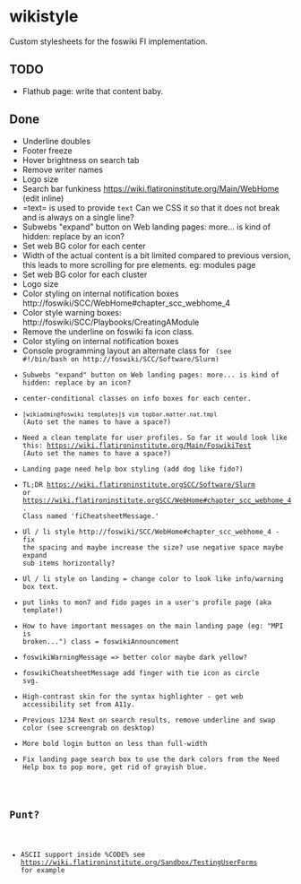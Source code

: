 # wikistyle
Custom stylesheets for the foswiki FI implementation.

## TODO
- Flathub page: write that content baby.

## Done
- Underline doubles
- Footer freeze
- Hover brightness on search tab
- Remove writer names
- Logo size
- Search bar funkiness https://wiki.flatironinstitute.org/Main/WebHome (edit inline)
- =text= is used to provide <code>text</code> Can we CSS it so that it does not break and is always on a single line?
- Subwebs "expand" button on Web landing pages: more... is kind of hidden: replace by an icon?
- Set web BG color for each center
- Width of the actual content is a bit limited compared to previous version, this leads to more scrolling for pre elements. eg: modules page
- Set web BG color for each cluster
- Logo size
- Color styling on internal notification boxes http://foswiki/SCC/WebHome#chapter_scc_webhome_4
- Color style warning boxes: http://foswiki/SCC/Playbooks/CreatingAModule
- Remove the underline on foswiki fa icon class.
- Color styling on internal notification boxes
- Console programming layout an alternate class for <code> (see #!/bin/bash on http://foswiki/SCC/Software/Slurm)
- Subwebs "expand" button on Web landing pages: more... is kind of hidden: replace by an icon?
- center-conditional classes on info boxes for each center.
- `[wikiadmin@foswiki templates]$ vim topbar.matter.nat.tmpl` (Auto set the names to have a space?)
- Need a clean template for user profiles. So far it would look like this: https://wiki.flatironinstitute.org/Main/FoswikiTest (Auto set the names to have a space?)
- Landing page need help box styling (add dog like fido?)
- TL;DR https://wiki.flatironinstitute.orgSCC/Software/Slurm or https://wiki.flatironinstitute.orgSCC/WebHome#chapter_scc_webhome_4. Class named 'fiCheatsheetMessage.'
- Ul / li style http://foswiki/SCC/WebHome#chapter_scc_webhome_4 - fix the spacing and maybe increase the size? use negative space maybe expand sub items horizontally?
- Ul / li style on landing = change color to look like info/warning box text.
- put links to mon7 and fido pages in a user's profile page (aka template!)
- How to have important messages on the main landing page (eg: "MPI is broken...")  class = foswikiAnnouncement 
- foswikiWarningMessage => better color maybe dark yellow?
- foswikiCheatsheetMessage add finger with tie icon as circle svg.
- High-contrast skin for the syntax highlighter - get web accessibility set from A11y.
- Previous 1234 Next on search results, remove underline and swap color (see screengrab on desktop)
- More bold login button on less than full-width
- Fix landing page search box to use the dark colors from the Need Help box to pop more, get rid of grayish blue.

## Punt?
- ASCII support inside %CODE% see https://wiki.flatironinstitute.org/Sandbox/TestingUserForms for example

